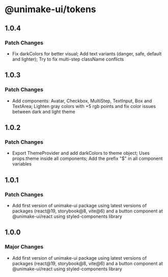 # @unimake-ui/tokens

## 1.0.4

### Patch Changes

- Fix darkColors for better visual; Add text variants (danger, safe, default and lighter); Try to fix multi-step className conflicts

## 1.0.3

### Patch Changes

- Add components: Avatar, Checkbox, MultiStep, TextInput, Box and TextArea; Lighten gray colors with +5 rgb points and fix color issues between dark and light theme

## 1.0.2

### Patch Changes

- Export ThemeProvider and add darkColors to theme object; Uses props.theme inside all components; Add the prefix "$" in all component variables

## 1.0.1

### Patch Changes

- Add first version of unimake-ui package using latest versions of packages (react@19, storybook@8, vite@6) and a button component at @unimake-ui/react using styled-components library

## 1.0.0

### Major Changes

- Add first version of unimake-ui package using latest versions of packages (react@19, storybook@8, vite@6) and a button component at @unimake-ui/react using styled-components library
